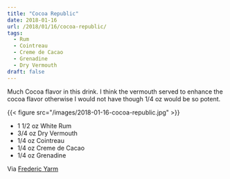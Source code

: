 ```yaml
---
title: "Cocoa Republic"
date: 2018-01-16
url: /2018/01/16/cocoa-republic/
tags:
  - Rum
  - Cointreau
  - Creme de Cacao
  - Grenadine
  - Dry Vermouth
draft: false
---
```


Much Cocoa flavor in this drink. I think the vermouth served to enhance the cocoa flavor otherwise I would not have though 1/4 oz would be so potent. 

{{< figure src="/images/2018-01-16-cocoa-republic.jpg" >}}

* 1 1/2 oz White Rum
* 3/4 oz Dry Vermouth
* 1/4 oz Cointreau
* 1/4 oz Creme de Cacao
* 1/4 oz Grenadine

Via [Frederic Yarm](https://www.instagram.com/p/BUGxGLRAHyi/)